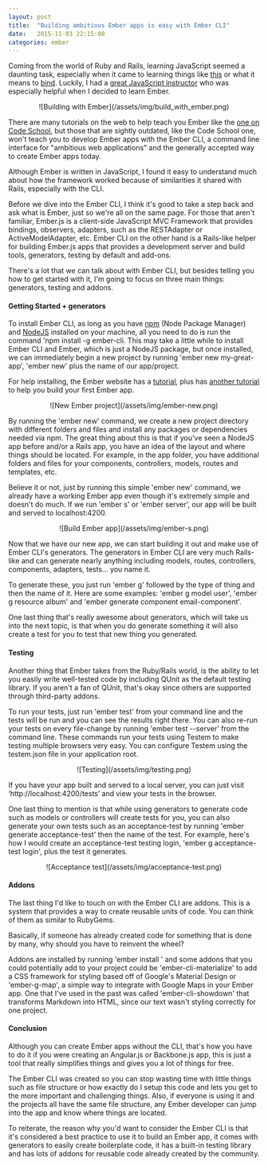 ```yaml
---
layout: post
title:  "Building ambitious Ember apps is easy with Ember CLI"
date:   2015-11-03 22:15:00
categories: ember
---
```


Coming from the world of Ruby and Rails, learning JavaScript seemed a daunting
task, especially when it came to learning things like [this](https://developer.mozilla.org/en-US/docs/Web/JavaScript/Reference/Operators/this) or what it means
to [bind](https://developer.mozilla.org/en-US/docs/Web/JavaScript/Reference/Global_Objects/Function/bind). Luckily, I had a [great JavaScript instructor](https://twitter.com/stevekinney/status/551400389749141505) who was especially helpful when I decided to learn Ember.

<center>
![Building with Ember](/assets/img/build_with_ember.png)
</center>

There are many tutorials on the web to help teach you Ember like the [one on Code School](https://www.codeschool.com/courses/warming-up-with-ember-js), but those that are sightly outdated, like the Code School one, won't teach you to develop Ember apps with the Ember CLI, a command line interface for "ambitious web applications" and the generally accepted way to create Ember apps today.

Although Ember is written in JavaScript, I found it easy to understand much about how the framework worked because of similarities it shared with Rails, especially with the CLI.

Before we dive into the Ember CLI, I think it's good to take a step back and ask what is Ember, just so we're all on the same page. For those that aren't familiar, Ember.js is a client-side JavaScript MVC Framework that provides bindings, observers, adapters, such as the RESTAdapter or ActiveModelAdapter, etc. Ember CLI on the other hand is a Rails-like helper for building Ember.js apps that provides a development server and build tools, generators, testing by default and add-ons.

There's a lot that we can talk about with Ember CLI, but besides telling you how to get started with it, I'm going to focus on three main things: generators, testing and addons.

#### Getting Started + generators

To install Ember CLI, as long as you have [npm](https://www.npmjs.com/) (Node Package Manager) and [NodeJS](nodejs.org) installed on your machine, all you need to do is run the command 'npm install -g ember-cli. This may take a little while to install Ember CLI and Ember, which is just a NodeJS package, but once installed, we can immediately begin a new project by running 'ember new my-great-app', 'ember new' plus the name of our app/project.

For help installing, the Ember website has a [tutorial](http://guides.emberjs.com/v2.1.0/getting-started/), plus has [another tutorial](http://guides.emberjs.com/v2.1.0/getting-started/first-app/) to help you build your first Ember app.

<center>
![New Ember project](/assets/img/ember-new.png)
</center>

By running the 'ember new' command, we create a new project directory with different folders and files and install any packages or dependencies needed via npm. The great thing about this is that if you've seen a NodeJS app before and/or a Rails app, you have an idea of the layout and where things should be located. For example, in the app folder, you have additional folders and files for your components, controllers, models, routes and templates, etc.

Believe it or not, just by running this simple 'ember new' command, we already have a working Ember app even though it's extremely simple and doesn't do much. If we run 'ember s' or 'ember server', our app will be built and served to localhost:4200.

<center>
![Build Ember app](/assets/img/ember-s.png)
</center>

Now that we have our new app, we can start building it out and make use of Ember CLI's generators. The generators in Ember CLI are very much Rails-like and can generate nearly anything including models, routes, controllers, components, adapters, tests... you name it.

To generate these, you just run 'ember g' followed by the type of thing and then the name of it. Here are some examples: 'ember g model user', 'ember g resource album' and 'ember generate component email-component'.

One last thing that's really awesome about generators, which will take us into the next topic, is that when you do generate something it will also create a test for you to test that new thing you generated.

#### Testing  

Another thing that Ember takes from the Ruby/Rails world, is the ability to let you easily write well-tested code by including QUnit as the default testing library. If you aren't a fan of QUnit, that's okay since others are supported
through third-party addons.

To run your tests, just run 'ember test' from your command line and the tests will be run and you can see the results right there. You can also re-run your tests on every file-change by running 'ember test --server' from the command line. These commands run your tests using Testem to make testing multiple browsers very easy. You can configure Testem using the testem.json file in your application root.

<center>
![Testing](/assets/img/testing.png)
</center>

If you have your app built and served to a local server, you can just visit ‘http://localhost:4200/tests’ and view your tests in the browser.

One last thing to mention is that while using generators to generate code such as models or controllers will create tests for you, you can also generate your own tests such as an acceptance-test by running  'ember generate acceptance-test' then the name of the test. For example, here's how I would create an acceptance-test testing login, 'ember g acceptance-test login', plus the test it generates.

<center>
![Acceptance test](/assets/img/acceptance-test.png)
</center>

#### Addons

The last thing I'd like to touch on with the Ember CLI are addons. This is a system that provides a way to create reusable units of code. You can think of them as similar to RubyGems.

Basically, if someone has already created code for something that is done by many, why should you have to reinvent the wheel?

Addons are installed by running 'ember install <name>' and some addons that you could potentially add to your project could be 'ember-cli-materialize' to add a CSS framework for styling based off of Google's Material Design or 'ember-g-map', a simple way to integrate with Google Maps in your Ember app. One that I've used in the past was called 'ember-cli-showdown' that transforms Markdown into HTML, since our text wasn't styling correctly for one project.

#### Conclusion

Although you can create Ember apps without the CLI, that's how you have to do it if you were creating an Angular.js or Backbone.js app, this is just a tool that really simplifies things and gives you a lot of things for free.

The Ember CLI was created so you can stop wasting time with little things such as file structure or how exactly do I setup this code and lets you get to the more important and challenging things. Also, if everyone is using it and the projects all have the same file structure, any Ember developer can jump into the app and know where things are located.

To reiterate, the reason why you'd want to consider the Ember CLI is that it's considered a best practice to use it to build an Ember app, it comes with generators to easily create boilerplate code, it has a built-in testing library and has lots of addons for reusable code already created by the community.
